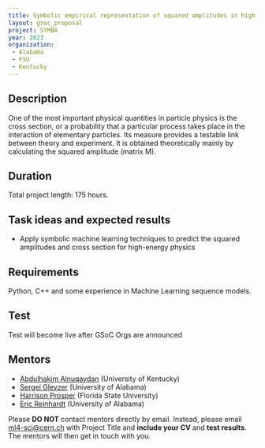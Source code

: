 ```yaml
---
title: Symbolic empirical representation of squared amplitudes in high-energy physics
layout: gsoc_proposal
project: SYMBA
year: 2023
organization:
 - Alabama
 - FSU
 - Kentucky
---
```


## Description

One of the most important physical quantities in particle physics is the cross section, or a probability that a particular process takes place in the interaction of elementary particles. Its measure provides a testable link between theory and experiment. It is obtained theoretically mainly by calculating the squared amplitude (matrix M). 

## Duration

Total project length: 175 hours.

## Task ideas and expected results
  * Apply symbolic machine learning techniques to predict the squared amplitudes and cross section for high-energy physics 
   
## Requirements 
Python, C++ and some experience in Machine Learning sequence models.

## Test
Test will become live after GSoC Orgs are announced
<!-- ## Test

Please use this [link](https://docs.google.com/document/d/1eMtRPR-nH2NyituMBIDAZdmcCkZF2TyUFQp6zg-z5pA/edit) to access the test for this project. -->


## Mentors
  * [Abdulhakim Alnuqaydan](mailto:ml4-sci@cern.ch) (University of Kentucky)
  * [Sergei Gleyzer](mailto:ml4-sci@cern.ch) (University of Alabama)
  * [Harrison Prosper](mailto:ml4-sci@cern.ch) (Florida State University)
  * [Eric Reinhardt](mailto:ml4-sci@cern.ch) (University of Alabama)

Please **DO NOT** contact mentors directly by email. Instead, please email [ml4-sci@cern.ch](mailto:ml4-sci@cern.ch) with Project Title and **include your CV** and **test results**. The mentors will then get in touch with you.
